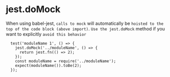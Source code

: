 # jest.doMock

When using babel-jest, `calls to mock` will automatically be `hoisted to the top of the code block (above import)`. `Use the jest.doMock` method if you want to explicitly `avoid this behavior`

```
  test('moduleName 1', () => {
    jest.doMock('../moduleName', () => {
      return jest.fn(() => 2);
    });
    const moduleName = require('../moduleName');
    expect(moduleName()).toBe(2);
  });
```
